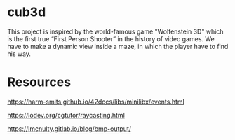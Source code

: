 # cub3d
This project is inspired by the world-famous game "Wolfenstein 3D" which is the first true “First Person Shooter” in the history of video games.
We have to make a dynamic view inside a maze, in which the player have to find his way.

# Resources

https://harm-smits.github.io/42docs/libs/minilibx/events.html

https://lodev.org/cgtutor/raycasting.html

https://lmcnulty.gitlab.io/blog/bmp-output/

